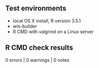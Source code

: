 ## Test environments
* local OS X install, R version 3.5.1
* win-builder
* R CMD with valgrind on a Linux server

## R CMD check results
0 errors | 0 warnings | 0 notes
